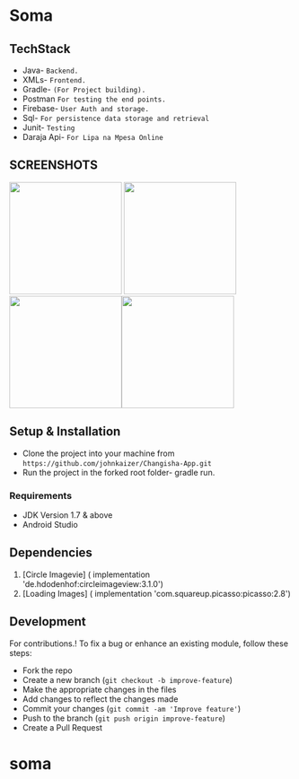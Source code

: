 # Soma
## TechStack
* Java- `Backend.`
* XMLs- `Frontend.`
* Gradle- `(For Project building).`
* Postman `For testing the end points.`
* Firebase- `User Auth and storage.`
* Sql- `For persistence data storage and retrieval`
* Junit- `Testing`
* Daraja Api- `For Lipa na Mpesa Online`

## SCREENSHOTS
<img src="images/splash.png" width="200" > <img src="images/home.png" width="200" >
<img src="images/details.png" width="200" ><img src="images/edit.png" width="200" >

## Setup & Installation
* Clone the project into your machine from `https://github.com/johnkaizer/Changisha-App.git`
* Run the project in the forked root folder- gradle run.
### Requirements

* JDK Version 1.7 & above
* Android Studio
## Dependencies
1. [Circle Imagevie] ( implementation 'de.hdodenhof:circleimageview:3.1.0')
2. [Loading Images] ( implementation 'com.squareup.picasso:picasso:2.8')

## Development
For contributions.!
To fix a bug or enhance an existing module, follow these steps:

- Fork the repo
- Create a new branch (`git checkout -b improve-feature`)
- Make the appropriate changes in the files
- Add changes to reflect the changes made
- Commit your changes (`git commit -am 'Improve feature'`)
- Push to the branch (`git push origin improve-feature`)
- Create a Pull Request
# soma
